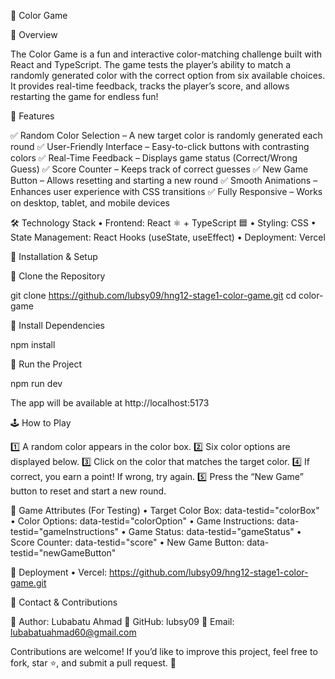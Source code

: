🎨 Color Game

📌 Overview

The Color Game is a fun and interactive color-matching challenge built with React and TypeScript. The game tests the player’s ability to match a randomly 
generated color with the correct option from six available choices. It provides real-time feedback, tracks the player’s score, and allows restarting the game for endless fun!

🚀 Features

✅ Random Color Selection – A new target color is randomly generated each round
✅ User-Friendly Interface – Easy-to-click buttons with contrasting colors
✅ Real-Time Feedback – Displays game status (Correct/Wrong Guess)
✅ Score Counter – Keeps track of correct guesses
✅ New Game Button – Allows resetting and starting a new round
✅ Smooth Animations – Enhances user experience with CSS transitions
✅ Fully Responsive – Works on desktop, tablet, and mobile devices

🛠 Technology Stack
	•	Frontend: React ⚛️ + TypeScript 🟦
	•	Styling: CSS
	•	State Management: React Hooks (useState, useEffect)
	•	Deployment: Vercel

📡 Installation & Setup

🔹 Clone the Repository

git clone https://github.com/lubsy09/hng12-stage1-color-game.git
cd color-game

🔹 Install Dependencies

npm install  

🔹 Run the Project

npm run dev

The app will be available at http://localhost:5173


🕹️ How to Play

1️⃣ A random color appears in the color box.
2️⃣ Six color options are displayed below.
3️⃣ Click on the color that matches the target color.
4️⃣ If correct, you earn a point! If wrong, try again.
5️⃣ Press the “New Game” button to reset and start a new round.

📌 Game Attributes (For Testing)
	•	Target Color Box: data-testid="colorBox"
	•	Color Options: data-testid="colorOption"
	•	Game Instructions: data-testid="gameInstructions"
	•	Game Status: data-testid="gameStatus"
	•	Score Counter: data-testid="score"
	•	New Game Button: data-testid="newGameButton"

🚀 Deployment
	•	Vercel: https://github.com/lubsy09/hng12-stage1-color-game.git
	

📩 Contact & Contributions

🔹 Author: Lubabatu Ahmad
🔹 GitHub: lubsy09
🔹 Email: lubabatuahmad60@gmail.com

Contributions are welcome! If you’d like to improve this project, feel free to fork, star ⭐, and submit a pull request. 🚀
